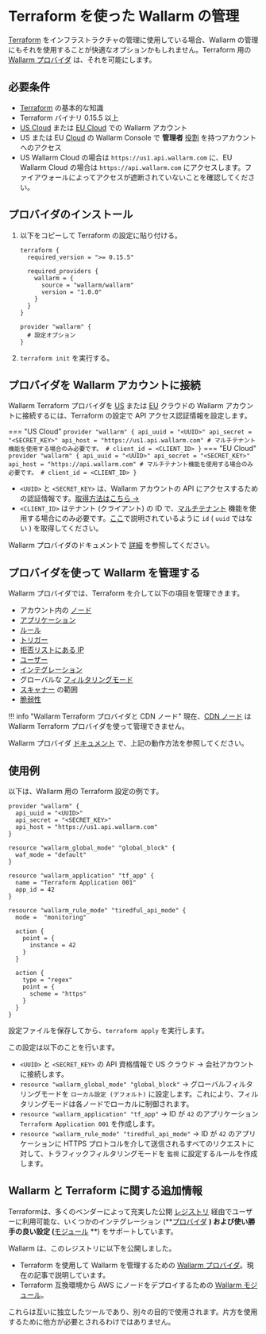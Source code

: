 # Terraform を使った Wallarm の管理

[Terraform](https://www.terraform.io/) をインフラストラクチャの管理に使用している場合、Wallarm の管理にもそれを使用することが快適なオプションかもしれません。Terraform 用の [Wallarm プロバイダ](https://registry.terraform.io/providers/wallarm/wallarm/latest/docs) は、それを可能にします。

## 必要条件

* [Terraform](https://www.terraform.io/) の基本的な知識
* Terraform バイナリ 0.15.5 以上
* [US Cloud](https://us1.my.wallarm.com/) または [EU Cloud](https://my.wallarm.com/) での Wallarm アカウント
* US または EU [Cloud](../../about-wallarm/overview.md#cloud) の Wallarm Console で **管理者** [役割](../../user-guides/settings/users.md#user-roles) を持つアカウントへのアクセス
* US Wallarm Cloud の場合は `https://us1.api.wallarm.com` に、EU Wallarm Cloud の場合は `https://api.wallarm.com` にアクセスします。ファイアウォールによってアクセスが遮断されていないことを確認してください。

## プロバイダのインストール

1. 以下をコピーして Terraform の設定に貼り付ける。

    ```
    terraform {
      required_version = ">= 0.15.5"

      required_providers {
        wallarm = {
          source = "wallarm/wallarm"
          version = "1.0.0"
        }
      }
    }

    provider "wallarm" {
      # 設定オプション
    }
    ```

1. `terraform init` を実行する。

## プロバイダを Wallarm アカウントに接続

Wallarm Terraform プロバイダを [US](https://us1.my.wallarm.com/signup) または [EU](https://my.wallarm.com/signup) クラウドの Wallarm アカウントに接続するには、Terraform の設定で API アクセス認証情報を設定します。

=== "US Cloud"
    ```
    provider "wallarm" {
      api_uuid = "<UUID>"
      api_secret = "<SECRET_KEY>"
      api_host = "https://us1.api.wallarm.com"
      # マルチテナント機能を使用する場合のみ必要です。
      # client_id = <CLIENT_ID>
    }
    ```
=== "EU Cloud"
    ```
    provider "wallarm" {
      api_uuid = "<UUID>"
      api_secret = "<SECRET_KEY>"
      api_host = "https://api.wallarm.com"
      # マルチテナント機能を使用する場合のみ必要です。
      # client_id = <CLIENT_ID>
    }
    ```

* `<UUID>` と `<SECRET_KEY>` は、Wallarm アカウントの API にアクセスするための認証情報です。[取得方法はこちら →](../../api/overview.md#your-own-client)
* `<CLIENT_ID>` はテナント (クライアント) の ID で、[マルチテナント](../../installation/multi-tenant/overview.md) 機能を使用する場合にのみ必要です。[ここ](../../installation/multi-tenant/configure-accounts.md#step-3-create-the-tenant-via-the-wallarm-api)で説明されているように `id` ( `uuid` ではない ) を取得してください。

Wallarm プロバイダのドキュメントで [詳細](https://registry.terraform.io/providers/wallarm/wallarm/latest/docs) を参照してください。

## プロバイダを使って Wallarm を管理する

Wallarm プロバイダでは、Terraform を介して以下の項目を管理できます。

* アカウント内の [ノード](../../user-guides/nodes/nodes.md)
* [アプリケーション](../../user-guides/settings/applications.md)
* [ルール](../../user-guides/rules/intro.md)
* [トリガー](../../user-guides/triggers/triggers.md)
* [拒否リストにある IP](../../user-guides/ip-lists/denylist.md)
* [ユーザー](../../user-guides/settings/users.md)
* [インテグレーション](../../user-guides/settings/integrations/integrations-intro.md)
* グローバルな [フィルタリングモード](../../admin-en/configure-wallarm-mode.md)
* [スキャナー](../../user-guides/scanner/intro.md) の範囲
* [脆弱性](../../user-guides/vulnerabilities/check-vuln.md)

!!! info "Wallarm Terraform プロバイダと CDN ノード"
    現在、[CDN ノード](../../user-guides/nodes/cdn-node.md) は Wallarm Terraform プロバイダを使って管理できません。

Wallarm プロバイダ [ドキュメント](https://registry.terraform.io/providers/wallarm/wallarm/latest/docs) で、上記の動作方法を参照してください。

## 使用例

以下は、Wallarm 用の Terraform 設定の例です。

```
provider "wallarm" {
  api_uuid = "<UUID>"
  api_secret = "<SECRET_KEY>"
  api_host = "https://us1.api.wallarm.com"
}

resource "wallarm_global_mode" "global_block" {
  waf_mode = "default"
}

resource "wallarm_application" "tf_app" {
  name = "Terraform Application 001"
  app_id = 42
}

resource "wallarm_rule_mode" "tiredful_api_mode" {
  mode =  "monitoring"

  action {
    point = {
      instance = 42
    }
  }

  action {
    type = "regex"
    point = {
      scheme = "https"
    }
  }
}
```

設定ファイルを保存してから、`terraform apply` を実行します。

この設定は以下のことを行います。

* `<UUID>` と `<SECRET_KEY>` の API 資格情報で US クラウド → 会社アカウントに接続します。
* `resource "wallarm_global_mode" "global_block"` → グローバルフィルタリングモードを `ローカル設定 (デフォルト)` に設定します。これにより、フィルタリングモードは各ノードでローカルに制御されます。
* `resource "wallarm_application" "tf_app"` → ID が `42` のアプリケーション `Terraform Application 001` を作成します。
* `resource "wallarm_rule_mode" "tiredful_api_mode"` → ID が `42` のアプリケーションに HTTPS プロトコルを介して送信されるすべてのリクエストに対して、トラフィックフィルタリングモードを `監視` に設定するルールを作成します。

## Wallarm と Terraform に関する追加情報

Terraformは、多くのベンダーによって充実した公開 [レジストリ](https://www.terraform.io/registry#navigating-the-registry) 経由でユーザーに利用可能な、いくつかのインテグレーション (**[プロバイダ](https://www.terraform.io/language/providers) **) および使い勝手の良い設定 (**[モジュール](https://www.terraform.io/language/modules) **) をサポートしています。

Wallarm は、このレジストリに以下を公開しました。

* Terraform を使用して Wallarm を管理するための [Wallarm プロバイダ](https://registry.terraform.io/providers/wallarm/wallarm/latest/docs)。現在の記事で説明しています。
* Terraform 互換環境から AWS にノードをデプロイするための [Wallarm モジュール](../../installation/cloud-platforms/aws/terraform-module/overview.md)。

これらは互いに独立したツールであり、別々の目的で使用されます。片方を使用するために他方が必要とされるわけではありません。
